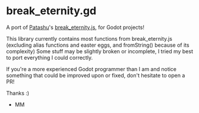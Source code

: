 # break_eternity.gd
A port of [Patashu](https://github.com/Patashu)'s [break_eternity.js](https://github.com/Patashu/break_eternity.js/), for Godot projects!

This library currently contains most functions from break_eternity.js (excluding alias functions and easter eggs, and fromString() because of its complexity) 
Some stuff may be slightly broken or incomplete, I tried my best to port everything I could correctly.

If you're a more experienced Godot programmer than I am and notice something that could be improved upon or fixed, don't hesitate to open a PR!

Thanks :)
- MM
